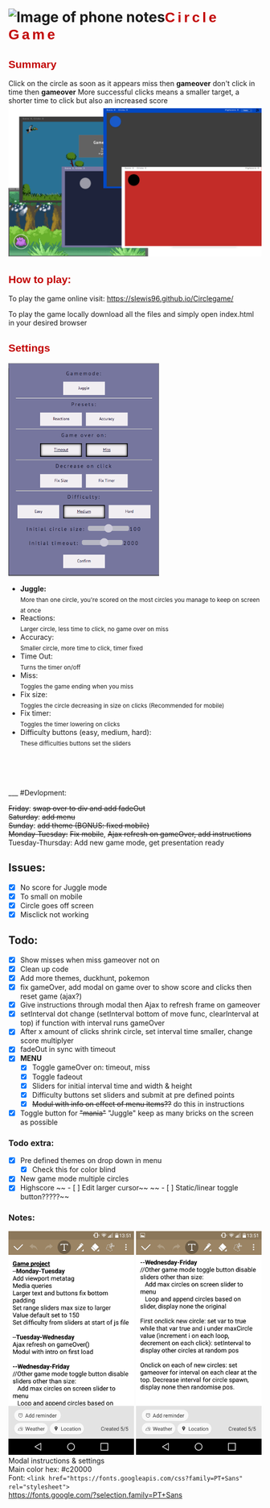 # ![Image of phone notes](imgs/icon.ico)<span style="color:#c20000; letter-spacing: 5px;font-family: 'PT Sans', sans-serif;">Circle Game</span>
<span style="color:#c20000;font-family: 'PT Sans', sans-serif;">Summary</span>
---
Click on the circle as soon as it appears miss then **gameover** don't click in time then **gameover**
More successful clicks means a smaller target, a shorter time to click but also an increased score<br>
![Image of phone notes](Notes/gameSS0.png)

<span style="color:#c20000;font-family: 'PT Sans', sans-serif;">How to play:</span>
---
To play the game online visit: https://slewis96.github.io/Circlegame/

To play the game locally download all the files and simply open index.html in your desired browser

<span style="color:#c20000;font-family: 'PT Sans', sans-serif;">Settings</span>
---
![Image of phone notes](Notes/settingsSS.png)
<ul>
<li><b>Juggle: </b><br>
  <sub>More than one circle, you're scored on the most circles you manage to keep on screen at once</sub>
</li>
<li>Reactions: <br>
  <sub>Larger circle, less time to click, no game over on miss</sub>
</li>
<li>Accuracy: <br>
  <sub>Smaller circle, more time to click, timer fixed</sub>
</li>
<li>Time Out:<br>
  <sub>Turns the timer on/off</sub>
</li>
<li>Miss:<br>
  <sub>Toggles the game ending when you miss</sub>
</li>
<li>Fix size:<br>
  <sub>Toggles the circle decreasing in size on clicks (Recommended for mobile)</sub>
</li>
<li>Fix timer:<br>
  <sub>Toggles the timer lowering on clicks</sub>
</li>
<li>Difficulty buttons (easy, medium, hard):<br>
  <sub>These difficulties buttons set the sliders</sub>
</li>
</ul>
<br>
<br>
<br>
<br>
___
#Devlopment:

~~Friday~~: ~~swap over to div and add fadeOut~~<br>
~~Saturday~~: ~~add menu~~<br>
~~Sunday~~: ~~add theme (BONUS: fixed mobile)~~<br>
~~Monday-Tuesday:~~ ~~Fix mobile~~, ~~Ajax refresh on gameOver, add instructions~~<br>
Tuesday-Thursday: Add new game mode, get presentation ready

## Issues:
- [x] No score for Juggle mode
- [x] To small on mobile
- [x] Circle goes off screen
- [x] Misclick not working

## Todo:
- [x] Show misses when miss gameover not on
- [x] Clean up code
- [x] Add more themes, duckhunt, pokemon
- [x] fix gameOver, add modal on game over to show score and clicks then reset game (ajax?)
- [x] Give instructions through modal then Ajax to refresh frame on gameover
- [x] setInterval dot change (setInterval bottom of move func, clearInterval at top) if function with interval runs gameOver
- [x] After x amount of clicks shrink circle, set interval time smaller, change score multiplyer
- [x] fadeOut in sync with timeout
- [x] **MENU** <br>
    - [x] Toggle gameOver on: timeout, miss
    - [x] Toggle fadeout
    - [x] Sliders for initial interval time and width & height
    - [x] Difficulty buttons set sliders and submit at pre defined points
    - [x] ~~Modul with info on effect of menu items??~~ do this in instructions
- [x] Toggle button for ~~"mania"~~ "Juggle" keep as many bricks on the screen as possible
### Todo extra:
- [x] Pre defined themes on drop down in menu
    - [x] Check this for color blind
- [x] New game mode multiple circles
- [x] Highscore
~~ - [ ] Edit larger cursor~~
~~ - [ ] Static/linear toggle button?????~~

### Notes:
![Image of phone notes](Notes/phonenotes.png)
![Image of phone notes2](Notes/phonenotes2.png)<br>
Modal instructions & settings <br>
Main color hex: #c20000 <br>
Font: ```<link href="https://fonts.googleapis.com/css?family=PT+Sans" rel="stylesheet">``` <br>
https://fonts.google.com/?selection.family=PT+Sans
